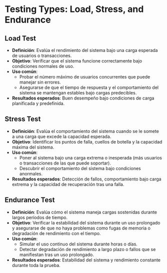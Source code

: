 # Testing Types: Load, Stress, and Endurance

## Load Test

- **Definición**: Evalúa el rendimiento del sistema bajo una carga esperada de usuarios o transacciones.
- **Objetivo**: Verificar que el sistema funcione correctamente bajo condiciones normales de uso.
- **Uso común**:
  - Probar el número máximo de usuarios concurrentes que puede manejar sin errores.
  - Asegurarse de que el tiempo de respuesta y el comportamiento del sistema se mantengan estables bajo cargas predecibles.
- **Resultados esperados**: Buen desempeño bajo condiciones de carga planificada y predefinida.

## Stress Test

- **Definición**: Evalúa el comportamiento del sistema cuando se le somete a una carga que excede la capacidad esperada.
- **Objetivo**: Identificar los puntos de falla, cuellos de botella y la capacidad máxima del sistema.
- **Uso común**:
  - Poner al sistema bajo una carga extrema o inesperada (más usuarios o transacciones de las que puede soportar).
  - Descubrir el comportamiento del sistema bajo condiciones anormales.
- **Resultados esperados**: Detección de fallos, comportamiento bajo carga extrema y la capacidad de recuperación tras una falla.

## Endurance Test

- **Definición**: Evalúa cómo el sistema maneja cargas sostenidas durante largos períodos de tiempo.
- **Objetivo**: Verificar la estabilidad del sistema durante un uso prolongado y asegurarse de que no haya problemas como fugas de memoria o degradación de rendimiento con el tiempo.
- **Uso común**:
  - Simular el uso continuo del sistema durante horas o días.
  - Detectar degradación de rendimiento a largo plazo o fallos que se manifiestan tras un uso prolongado.
- **Resultados esperados**: Estabilidad del sistema y rendimiento constante durante toda la prueba.

